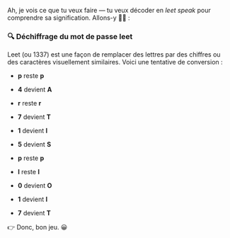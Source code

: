 Ah, je vois ce que tu veux faire — tu veux décoder en *leet speak* pour comprendre sa signification. Allons-y 🕵️‍♂️ :

### 🔍 Déchiffrage du mot de passe leet
Leet (ou 1337) est une façon de remplacer des lettres par des chiffres ou des caractères visuellement similaires. Voici une tentative de conversion :

  - **p** reste **p**
  - **4** devient **A**
  - **r** reste **r**
  - **7** devient **T**
  - **1** devient **I**

  - **5** devient **S**
  - **p** reste **p**
  - **l** reste **l**
  - **0** devient **O**
  - **1** devient **I**
  - **7** devient **T**

👉 Donc, bon jeu. 😀